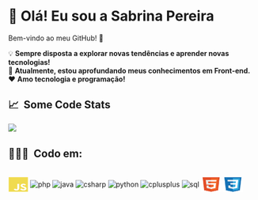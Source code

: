 
<p aligh="left">
<!--   <img align="right" src="https://cdn.jsdelivr.net/gh/Th3Wall/assets-cdn/PersonalGithubReadme/Memoji.png" width="200"/> -->

  # 👋 Olá! Eu sou a Sabrina Pereira

Bem-vindo ao meu GitHub! 🚀 
 
💡 **Sempre disposta a explorar novas tendências e aprender novas tecnologias!**  
🌱 **Atualmente, estou aprofundando meus conhecimentos em Front-end.**  
❤ **Amo tecnologia e programação!**  

## 📈 &nbsp;Some Code Stats ##

<div width="100%">
 <span align="left">
   <img width="45%" src="https://github-readme-stats.vercel.app/api?username=rhuanbello&show_icons=true&hide_border=true&bg_color=3D3D3D&title_color=00E6FE&icon_color=00E6FE&text_color=FFFFFF"/>
 </span>
<!--  <span align="right">
  <img width="45%" src="https://i.imgur.com/w8cF9mr.png"/>
 </span> -->
</div>

## 👩🏾‍💻 &nbsp;Codo em: ##
<div style="display: inline_block"><br>
  <img align="center" height="30" width="40" alt="javascript" src="https://raw.githubusercontent.com/devicons/devicon/master/icons/javascript/javascript-plain.svg">
  <img align="center" height="30" width="40" alt="php" src="https://cdn.jsdelivr.net/gh/devicons/devicon/icons/php/php-original.svg">
  <img align="center" height="30" width="40" alt="java" src="https://cdn.jsdelivr.net/gh/devicons/devicon/icons/java/java-original.svg">
  <img align="center" height="30" width="40" alt="csharp" src="https://cdn.jsdelivr.net/gh/devicons/devicon/icons/csharp/csharp-original.svg">
  <img align="center" height="30" width="40" alt="python" src="https://cdn.jsdelivr.net/gh/devicons/devicon/icons/python/python-original.svg">
  <img align="center" height="30" width="40" alt="cplusplus" src="https://cdn.jsdelivr.net/gh/devicons/devicon/icons/cplusplus/cplusplus-original.svg">
  <img align="center" height="30" width="40" alt="sql" src="https://cdn.jsdelivr.net/gh/devicons/devicon/icons/mysql/mysql-original.svg">
  <img align="center" height="30" width="40" alt="html5" src="https://raw.githubusercontent.com/devicons/devicon/master/icons/html5/html5-original.svg">
  <img align="center" height="30" width="40" alt="css3" src="https://raw.githubusercontent.com/devicons/devicon/master/icons/css3/css3-original.svg">
</div>  

